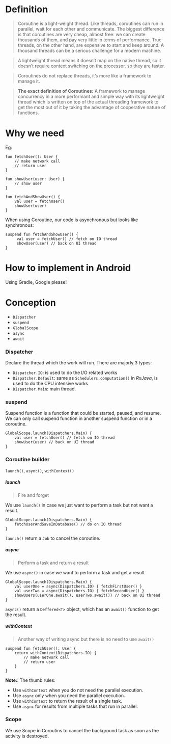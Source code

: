 # Definition

> Coroutine is a light-weight thread. Like threads, coroutines can run in parallel, wait for each other and communicate. The biggest difference is that coroutines are very cheap, almost free: we can create thousands of them, and pay very little in terms of performance. True threads, on the other hand, are expensive to start and keep around. A thousand threads can be a serious challenge for a modern machine.

> A lightweight thread means it doesn’t map on the native thread, so it doesn’t require context switching on the processor, so they are faster.

> Coroutines do not replace threads, it’s more like a framework to manage it.

> **The exact definition of Coroutines:** A framework to manage concurrency in a more performant and simple way with its lightweight thread which is written on top of the actual threading framework to get the most out of it by taking the advantage of cooperative nature of functions.

# Why we need

Eg:
```
fun fetchUser(): User {
    // make network call
    // return user
}

fun showUser(user: User) {
    // show user
}

fun fetchAndShowUser() {
    val user = fetchUser()
    showUser(user)
}
```

When using Coroutine, our code is asynchronous but looks like synchronous:
```
suspend fun fetchAndShowUser() {
     val user = fetchUser() // fetch on IO thread
     showUser(user) // back on UI thread
}
```

# How to implement in Android

Using Gradle, Google please!

# Conception

- `Dispatcher`
- `suspend`
- `GlobalScope`
- `async`
- `await`

### Dispatcher

Declare the thread which the work will run. There are majorly 3 types:
- `Dispatcher.IO`: is used to do the I/O related works
- `Dispatcher.Default`: same as `Schedulers.computation()` in *RxJava*, is used to do the CPU intensive works
- `Dispatcher.Main`: main thread.

### suspend

Suspend function is a function that could be started, paused, and resume. We can only call suspend function in another suspend function or in a coroutine.
```
GlobalScope.launch(Dispatchers.Main) {
    val user = fetchUser() // fetch on IO thread
    showUser(user) // back on UI thread
}
```

### Coroutine builder

`launch()`, `async()`, `withContext()`

##### launch

> Fire and forget

We use `launch()` in case we just want to perform a task but not want a result.
```
GlobalScope.launch(Dispatchers.Main) {
    fetchUserAndSaveInDatabase() // do on IO thread
}
```

`launch()` return a `Job` to cancel the coroutine.

##### async

> Perform a task and return a result

We use `async()` in case we want to perform a task and get a result
```
GlobalScope.launch(Dispatchers.Main) {
    val userOne = async(Dispatchers.IO) { fetchFirstUser() }
    val userTwo = async(Dispatchers.IO) { fetchSecondUser() }
    showUsers(userOne.await(), userTwo.await()) // back on UI thread
}
```

`async()` return a `Deffered<T>` object, which has an `await()` function to get the result.

##### withContext

> Another way of writing async but there is no need to use `await()`

```
suspend fun fetchUser(): User {
    return withContext(Dispatchers.IO) {
        // make network call
        // return user
    }
}
```

**Note:**: The thumb rules:
- Use `withContext` when you do not need the parallel execution.
- Use `async` only when you need the parallel execution.
- Use `withContext` to return the result of a single task.
- Use `async` for results from multiple tasks that run in parallel.

### Scope

We use Scope in Coroutins to cancel the background task as soon as the activity is destroyed.
